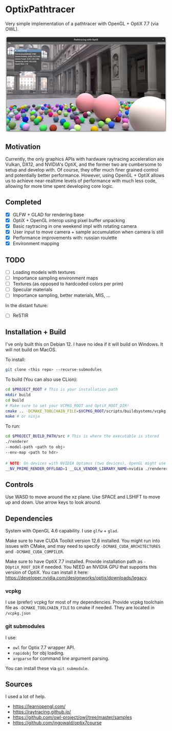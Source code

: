 # OptixPathtracer

Very simple implementation of a pathtracer with OpenGL + OptiX 7.7 (via OWL).

![OptixPathtracerImage](/OptixPathtracer.png)

## Motivation
Currently, the only graphics APIs with hardware raytracing acceleration are Vulkan, DX12, and NVIDIA's OptiX, and the former two are cumbersome to setup and develop with.
Of course, they offer much finer grained control and potentially better performance.
However, using OpenGL + OptiX allows us to achieve near-realtime levels of performance with much less code, allowing for more time spent developing core logic.

## Completed

- [x] GLFW + GLAD for rendering base
- [x] OptiX + OpenGL interop using pixel buffer unpacking
- [x] Basic raytracing in one weekend impl with rotating camera
- [x] User input to move camera + sample accumulation when camera is still
- [x] Performance improvements with: russian roulette
- [x] Environment mapping

## TODO
- [ ] Loading models with textures
- [ ] Importance sampling environment maps
- [ ] Textures (as opposed to hardcoded colors per prim)
- [ ] Specular materials
- [ ] Importance sampling, better materials, MIS, ...

In the distant future:

- [ ] ReSTIR

## Installation + Build
I've only built this on Debian 12. I have no idea if it will build on Windows. It will not build on MacOS.

To install:

```bash
git clone <this repo> --recurse-submodules
```

To build (You can also use CLion):

```bash
cd $PROJECT_ROOT # This is your installation path
mkdir build
cd build
# Make sure to set your VCPKG_ROOT and OptiX_ROOT_DIR!
cmake .. -DCMAKE_TOOLCHAIN_FILE=$VCPKG_ROOT/scripts/buildsystems/vcpkg.cmake -DOptiX_ROOT_DIR=$OptiX_ROOT_DIR # -G Ninja if you want
make # or ninja
```

To run:
```bash
cd $PROJECT_BUILD_PATH/src # This is where the executable is stored
./renderer 
--model-path <path to obj>
--env-map <path to hdr>

# NOTE: On devices with NVIDIA Optimus (two devices), OpenGL might use the non-NVIDIA gpu. To fix (at least on Linux)
__NV_PRIME_RENDER_OFFLOAD=1 __GLX_VENDOR_LIBRARY_NAME=nvidia ./renderer ...
```
## Controls
Use WASD to move around the xz plane.
Use SPACE and LSHIFT to move up and down.
Use arrow keys to look around.

## Dependencies
System with OpenGL 4.6 capability. I use `glfw` + `glad`.

Make sure to have CUDA Toolkit version 12.6 installed.
You might run into issues with CMake, and may need to specify `-DCMAKE_CUDA_ARCHITECTURES` and `-DCMAKE_CUDA_COMPILER`.

Make sure to have OptiX 7.7 installed. Provide installation path as `-DOptiX_ROOT_DIR` if needed.
You NEED an NVIDIA GPU that supports this version of OptiX. You can install it here: https://developer.nvidia.com/designworks/optix/downloads/legacy.

### vcpkg
I use (prefer) vcpkg for most of my dependencies. Provide vcpkg toolchain file as `-DCMAKE_TOOLCHAIN_FILE` to cmake if needed. They are located in `/vcpkg.json`

### git submodules
I use:

- `owl` for Optix 7.7 wrapper API.
- `rapidobj` for obj loading.
- `argparse` for command line argument parsing.

You can install these via `git submodule`.

## Sources
I used a lot of help.
- https://learnopengl.com/
- https://raytracing.github.io/
- https://github.com/owl-project/owl/tree/master/samples
- https://github.com/ingowald/optix7course


